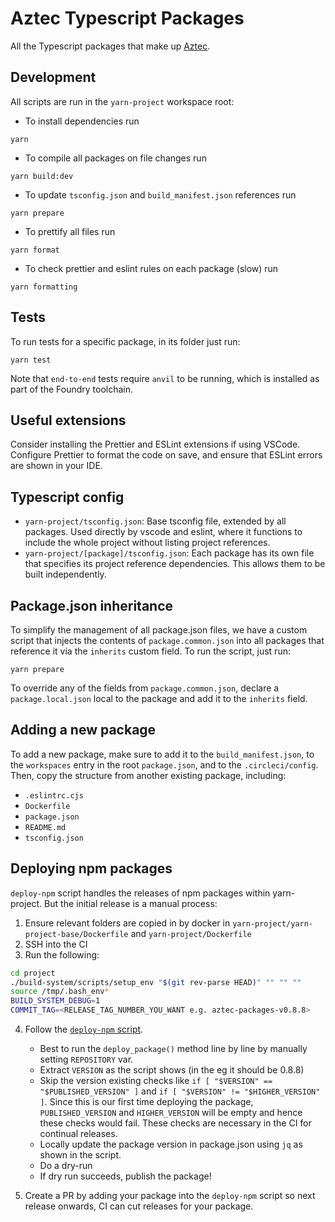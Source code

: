 # Aztec Typescript Packages

All the Typescript packages that make up [Aztec](https://docs.aztec.network/aztec/concepts_overview).

## Development

All scripts are run in the `yarn-project` workspace root:

- To install dependencies run

```
yarn
```

- To compile all packages on file changes run

```
yarn build:dev
```

- To update `tsconfig.json` and `build_manifest.json` references run

```
yarn prepare
```

- To prettify all files run

```
yarn format
```

- To check prettier and eslint rules on each package (slow) run

```
yarn formatting
```

## Tests

To run tests for a specific package, in its folder just run:

```
yarn test
```

Note that `end-to-end` tests require `anvil` to be running, which is installed as part of the Foundry toolchain.

## Useful extensions

Consider installing the Prettier and ESLint extensions if using VSCode. Configure Prettier to format the code on save, and ensure that ESLint errors are shown in your IDE.

## Typescript config

- `yarn-project/tsconfig.json`: Base tsconfig file, extended by all packages. Used directly by vscode and eslint, where it functions to include the whole project without listing project references.
- `yarn-project/[package]/tsconfig.json`: Each package has its own file that specifies its project reference dependencies. This allows them to be built independently.

## Package.json inheritance

To simplify the management of all package.json files, we have a custom script that injects the contents of `package.common.json` into all packages that reference it via the `inherits` custom field. To run the script, just run:

```
yarn prepare
```

To override any of the fields from `package.common.json`, declare a `package.local.json` local to the package and add it to the `inherits` field.

## Adding a new package

To add a new package, make sure to add it to the `build_manifest.json`, to the `workspaces` entry in the root `package.json`, and to the `.circleci/config`. Then, copy the structure from another existing package, including:

- `.eslintrc.cjs`
- `Dockerfile`
- `package.json`
- `README.md`
- `tsconfig.json`

## Deploying npm packages

`deploy-npm` script handles the releases of npm packages within yarn-project. But the initial release is a manual process:

1. Ensure relevant folders are copied in by docker in `yarn-project/yarn-project-base/Dockerfile` and `yarn-project/Dockerfile`
2. SSH into the CI
3. Run the following:

```sh
cd project
./build-system/scripts/setup_env "$(git rev-parse HEAD)" "" "" ""
source /tmp/.bash_env*
BUILD_SYSTEM_DEBUG=1
COMMIT_TAG=<RELEASE_TAG_NUMBER_YOU_WANT e.g. aztec-packages-v0.8.8>
```

4. Follow the [`deploy-npm` script](/build-system/scripts/deploy_npm).
    - Best to run the `deploy_package()` method line by line by manually setting `REPOSITORY` var.
    - Extract `VERSION` as the script shows (in the eg it should be 0.8.8)
    - Skip the version existing checks like `if [ "$VERSION" == "$PUBLISHED_VERSION" ]` and `if [ "$VERSION" != "$HIGHER_VERSION" ]`. Since this is our first time deploying the package, `PUBLISHED_VERSION` and `HIGHER_VERSION` will be empty and hence these checks would fail. These checks are necessary in the CI for continual releases.
    - Locally update the package version in package.json using `jq` as shown in the script.
    - Do a dry-run 
    - If dry run succeeds, publish the package!


5. Create a PR by adding your package into the `deploy-npm` script so next release onwards, CI can cut releases for your package.
